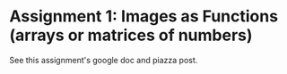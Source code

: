 # Assignment 1: Images as Functions (arrays or matrices of numbers)
See this assignment's google doc and piazza post.
